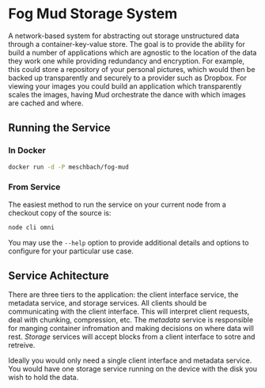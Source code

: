 # Fog Mud Storage System

A network-based system for abstracting out storage unstructured data through a container-key-value store.  The goal is
to provide the ability for build a number of applications which are agnostic to the location of the data they work one
while providing redundancy and encryption. For example, this could store a repository of your personal pictures, which
would then be backed up transparently and securely to a provider such as Dropbox.  For viewing your images you could
build an application which transparently scales the images, having Mud orchestrate the dance with which images are
cached and where.

## Running the Service

### In Docker

```bash
docker run -d -P meschbach/fog-mud
```

### From Service
The easiest method to run the service on your current node from a checkout copy of the source is:
```bash
node cli omni
``` 

You may use the `--help` option to provide additional details and options to configure for your particular use case.

## Service Achitecture

There are three tiers to the application: the client interface service, the metadata service, and storage services.  All
clients should be communicating with the client interface.  This will interpret client requests, deal with chunking,
compression, etc.  The _metadata_ service is responsible for manging container infromation and making decisions on where
data will rest.  _Storage_ services will accept blocks from a client interface to sotre and retreive.

Ideally you would only need a single client interface and metadata service.  You would have one storage service running
on the device with the disk you wish to hold the data.